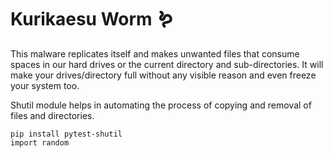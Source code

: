 # Kurikaesu Worm 🪱

This malware replicates itself and makes unwanted files that consume spaces in our hard drives or the current directory and sub-directories.
It will make your drives/directory full without any visible reason and even freeze your system too.

Shutil module helps in automating the process of copying and removal of files and directories.

```
pip install pytest-shutil
import random
```
